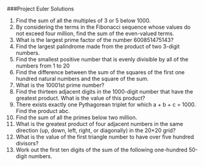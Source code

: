 ###Project Euler Solutions

1. Find the sum of all the multiples of 3 or 5 below 1000.
2. By considering the terms in the Fibonacci sequence whose values do not exceed four million, find the sum of the even-valued terms.
3. What is the largest prime factor of the number 600851475143?
4. Find the largest palindrome made from the product of two 3-digit numbers.
5. Find the smallest positive number that is evenly divisible by all of the numbers from 1 to 20
6. Find the difference between the sum of the squares of the first one hundred natural numbers and the square of the sum.
7. What is the 10001st prime number?
8. Find the thirteen adjacent digits in the 1000-digit number that have the greatest product. What is the value of this product?
9. There exists exactly one Pythagorean triplet for which a + b + c = 1000. Find the product abc.
10. Find the sum of all the primes below two million.
11. What is the greatest product of four adjacent numbers in the same direction (up, down, left, right, or diagonally) in the 20×20 grid?
12. What is the value of the first triangle number to have over five hundred divisors?
13. Work out the first ten digits of the sum of the following one-hundred 50-digit numbers.
